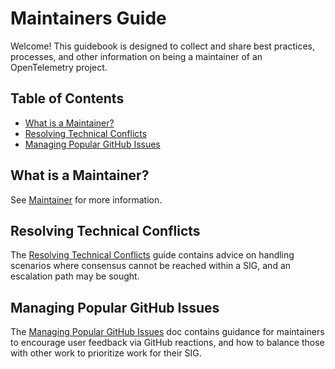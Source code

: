 # Maintainers Guide

Welcome! This guidebook is designed to collect and share best practices,
processes, and other information on being a maintainer of an OpenTelemetry
project.

## Table of Contents

- [What is a Maintainer?](#what-is-a-maintainer)
- [Resolving Technical Conflicts](#resolving-technical-conflicts)
- [Managing Popular GitHub Issues](#managing-popular-github-issues)

## What is a Maintainer?

See [Maintainer](../contributor/membership.md) for more information.

## Resolving Technical Conflicts

The [Resolving Technical Conflicts](conflict-resolution.md) guide contains
advice on handling scenarios where consensus cannot be reached within a SIG,
and an escalation path may be sought.

## Managing Popular GitHub Issues

The [Managing Popular GitHub Issues](popular-issues.md) doc
contains guidance for maintainers to encourage user feedback via GitHub
reactions, and how to balance those with other work to prioritize work for their
SIG.
